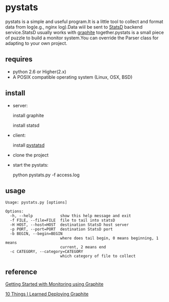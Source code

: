 pystats
===
pystats is a simple and useful program.It is a little tool to collect and format data from log(e.g., nginx log).Data wiil be sent to [StatsD](https://github.com/etsy/statsd) backend service.StatsD usually works with [graphite](http://graphite.readthedocs.org/en/latest/index.html) together.pystats is a small piece of puzzle to build a monitor system.You can override the Parser class for adapting to your own project.

requires
---
* python 2.6 or Higher(2.x)
* A POSIX compatible operating system (Linux, OSX, BSD)

install
---
* server: 
  
    install graphite
    
    install statsd
* client: 
  
    install [pystatsd](https://github.com/jsocol/pystatsd)
* clone the project
* start the pystats:
  
    python pystats.py -f access.log

usage
---
    Usage: pystats.py [options]

    Options:
      -h, --help            show this help message and exit
      -f FILE, --file=FILE  file to tail into statsD
      -H HOST, --host=HOST  destination StatsD host server
      -p PORT, --port=PORT  destination StatsD port
      -b BEGIN, --begin=BEGIN
                            where does tail begin, 0 means beginning, 1 means
                            current, 2 means end
      -c CATEGORY, --category=CATEGORY
                            which category of file to collect
                        
reference
---
[Getting Started with Monitoring using Graphite](http://www.infoq.com/articles/graphite-intro)

[10 Things I Learned Deploying Graphite](https://kevinmccarthy.org/2013/07/18/10-things-i-learned-deploying-graphite/)
